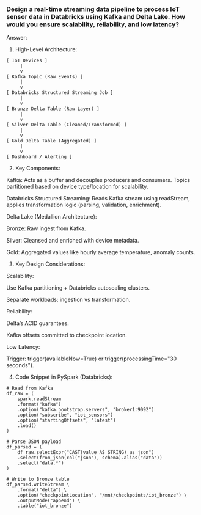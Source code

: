 ### Design a real-time streaming data pipeline to process IoT sensor data in Databricks using Kafka and Delta Lake. How would you ensure scalability, reliability, and low latency?

Answer:

1. High-Level Architecture:
   
```
[ IoT Devices ] 
     |
     v
[ Kafka Topic (Raw Events) ] 
     |
     v
[ Databricks Structured Streaming Job ]
     |
     v
[ Bronze Delta Table (Raw Layer) ]
     |
     v
[ Silver Delta Table (Cleaned/Transformed) ]
     |
     v
[ Gold Delta Table (Aggregated) ]
     |
     v
[ Dashboard / Alerting ]
```

2. Key Components:

Kafka: Acts as a buffer and decouples producers and consumers. Topics partitioned based on device type/location for scalability.

Databricks Structured Streaming: Reads Kafka stream using readStream, applies transformation logic (parsing, validation, enrichment).

Delta Lake (Medallion Architecture):

Bronze: Raw ingest from Kafka.

Silver: Cleansed and enriched with device metadata.

Gold: Aggregated values like hourly average temperature, anomaly counts.


3. Key Design Considerations:

Scalability:

Use Kafka partitioning + Databricks autoscaling clusters.

Separate workloads: ingestion vs transformation.


Reliability:

Delta’s ACID guarantees.

Kafka offsets committed to checkpoint location.


Low Latency:

Trigger: trigger(availableNow=True) or trigger(processingTime="30 seconds").

4. Code Snippet in PySpark (Databricks):
   
```
# Read from Kafka
df_raw = (
    spark.readStream
    .format("kafka")
    .option("kafka.bootstrap.servers", "broker1:9092")
    .option("subscribe", "iot_sensors")
    .option("startingOffsets", "latest")
    .load()
)

# Parse JSON payload
df_parsed = (
    df_raw.selectExpr("CAST(value AS STRING) as json")
    .select(from_json(col("json"), schema).alias("data"))
    .select("data.*")
)

# Write to Bronze table
df_parsed.writeStream \
    .format("delta") \
    .option("checkpointLocation", "/mnt/checkpoints/iot_bronze") \
    .outputMode("append") \
    .table("iot_bronze")
```
